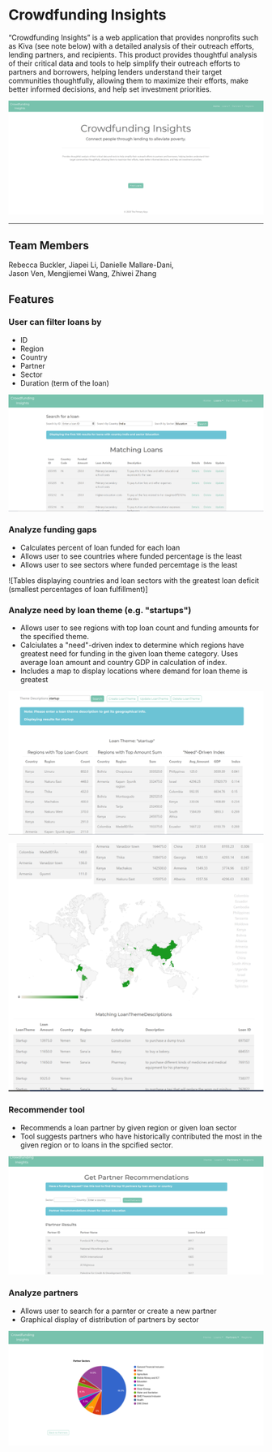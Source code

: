 # Crowdfunding Insights

<p>
“Crowdfunding Insights” is a web application that provides nonprofits such as Kiva (see note below) with a detailed analysis of their outreach efforts, lending partners, and recipients. This product provides thoughtful analysis of their critical data and tools to help simplify their outreach efforts to partners and borrowers, helping lenders understand their target communities thoughtfully, allowing them to maximize their efforts, make better informed decisions, and help set investment priorities.
</p>

![Home page](https://github.com/DMallare/CrowdfundingInsights/blob/main/images/HomePage.PNG)
___

## Team Members
Rebecca Buckler, Jiapei Li, Danielle Mallare-Dani, </br>
Jason Ven, Mengjiemei Wang, Zhiwei Zhang

## Features

### User can filter loans by
* ID
* Region
* Country
* Partner
* Sector 
* Duration (term of the loan)

![Filter loans by country and sector feature](https://github.com/DMallare/CrowdfundingInsights/blob/main/images/SearchLoanFeature.PNG)

### Analyze funding gaps
* Calculates percent of loan funded for each loan
* Allows user to see countries where funded percentage is the least
* Allows user to see sectors where funded percemtage is the least

![Tables displaying countries and loan sectors with the greatest loan deficit (smallest percentages of loan fulfillment)]


### Analyze need by loan theme (e.g. "startups")
* Allows user to see regions with top loan count and funding amounts for the specified theme.
* Calciulates a "need"-driven index to determine which regions have greatest need for funding in the given loan theme category. Uses average loan amount and country GDP in calculation of index.
* Includes a map to display locations where demand for loan theme is greatest

![Top countries and need-driven index for "startup" loan theme](https://github.com/DMallare/CrowdfundingInsights/blob/main/images/LoanThemeAnalysisFeature.PNG)

![Map display of demand for loans with theme "startup"](https://github.com/DMallare/CrowdfundingInsights/blob/main/images/LoanThemeAnalysisMap.PNG)

### Recommender tool
* Recommends a loan partner by given region or given loan sector
* Tool suggests partners who have historically contributed the most in the given region or to loans in the spcified sector.

![Partner recommender tool used with education sector](https://github.com/DMallare/CrowdfundingInsights/blob/main/images/PartnerRecommenderFeature.PNG)

### Analyze partners
* Allows user to search for a parnter or create a new partner
* Graphical display of distribution of partners by sector

![Pie chart displaying distribution of partners among business sectors](https://github.com/DMallare/CrowdfundingInsights/blob/main/images/PartnerSectorBreakdown.PNG)

